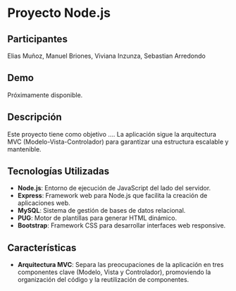 # Proyecto Node.js

## Participantes
Elias Muñoz, Manuel Briones, Viviana Inzunza, Sebastian Arredondo

## Demo
Próximamente disponible.

## Descripción
Este proyecto tiene como objetivo .... La aplicación sigue la arquitectura MVC (Modelo-Vista-Controlador) para garantizar una estructura escalable y mantenible.

## Tecnologías Utilizadas
- **Node.js**: Entorno de ejecución de JavaScript del lado del servidor.
- **Express**: Framework web para Node.js que facilita la creación de aplicaciones web.
- **MySQL**: Sistema de gestión de bases de datos relacional.
- **PUG**: Motor de plantillas para generar HTML dinámico.
- **Bootstrap**: Framework CSS para desarrollar interfaces web responsive.

## Características
- **Arquitectura MVC**: Separa las preocupaciones de la aplicación en tres componentes clave (Modelo, Vista y Controlador), promoviendo la organización del código y la reutilización de componentes.
